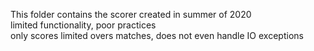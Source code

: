 This folder contains the scorer created in summer of 2020  
limited functionality, poor practices  
only scores limited overs matches, does not even handle IO exceptions  
